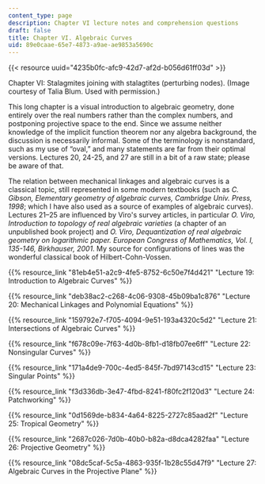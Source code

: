 ```yaml
---
content_type: page
description: Chapter VI lecture notes and comprehension questions
draft: false
title: Chapter VI. Algebraic Curves
uid: 89e0caae-65e7-4873-a9ae-ae9853a5690c
---
```

{{< resource uuid="4235b0fc-afc9-42d7-af2d-b056d61ff03d" >}}

Chapter VI: Stalagmites joining with stalagtites (perturbing nodes). (Image courtesy of Talia Blum. Used with permission.)

This long chapter is a visual introduction to algebraic geometry, done entirely over the real numbers rather than the complex numbers, and postponing projective space to the end. Since we assume neither knowledge of the implicit function theorem nor any algebra background, the discussion is necessarily informal. Some of the terminology is nonstandard, such as my use of “oval,” and many statements are far from their optimal versions. Lectures 20, 24-25, and 27 are still in a bit of a raw state; please be aware of that.

The relation between mechanical linkages and algebraic curves is a classical topic, still represented in some modern textbooks (such as *C. Gibson, Elementary geometry of algebraic curves, Cambridge Univ. Press, 1998*; which I have also used as a source of examples of algebraic curves). Lectures 21–25 are influenced by Viro's survey articles, in particular *O. Viro, Introduction to topology of real algebraic varieties* (a chapter of an unpublished book project) and *O. Viro, Dequantization of real algebraic geometry on logarithmic paper. European Congress of Mathematics, Vol. I, 135-146, Birkhauser, 2001*. My source for configurations of lines was the wonderful classical book of Hilbert-Cohn-Vossen.

{{% resource_link "81eb4e51-a2c9-4fe5-8752-6c50e7f4d421" "Lecture 19: Introduction to Algebraic Curves" %}}

{{% resource_link "deb38ac2-c268-4c06-9308-45b09ba1c876" "Lecture 20: Mechanical Linkages and Polynomial Equations" %}}

{{% resource_link "159792e7-f705-4094-9e51-193a4320c5d2" "Lecture 21: Intersections of Algebraic Curves" %}}

{{% resource_link "f678c09e-7f63-4d0b-8fb1-d18fb07ee6ff" "Lecture 22: Nonsingular Curves" %}}

{{% resource_link "171a4de9-700c-4ed5-845f-7bd97143cd15" "Lecture 23: Singular Points" %}}

{{% resource_link "f3d336db-3e47-4fbd-8241-f80fc2f120d3" "Lecture 24: Patchworking" %}}

{{% resource_link "0d1569de-b834-4a64-8225-2727c85aad2f" "Lecture 25: Tropical Geometry" %}}

{{% resource_link "2687c026-7d0b-40b0-b82a-d8dca4282faa" "Lecture 26: Projective Geometry" %}}

{{% resource_link "08dc5caf-5c5a-4863-935f-1b28c55d47f9" "Lecture 27: Algebraic Curves in the Projective Plane" %}}